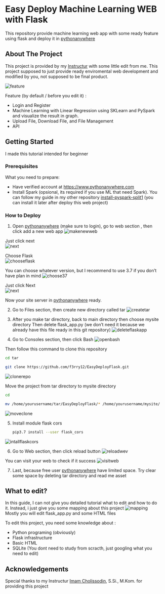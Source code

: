 # Easy Deploy Machine Learning WEB with Flask
This repository provide machine learning web app with some ready feature using flask and deploy it in [pythonanywhere](https://www.pythonanywhere.com)

## About The Project
This project is provided by my [Instructur](https://github.com/imamcs19/FGA-Big-Data-Using-Python-Filkom-x-Mipa-UB-2021) with some little edit from me. This project supposed to just provide ready enviromental web development and modified by you, not supposed to be final product.

![feature](https://github.com/f3rry12/EasyDeployFlask/blob/main/readMeAsset/provide1.jpg)

Feature (by default / before you edit it) :
* Login and Register
* Machine Learning with Linear Regression using SKLearn and PySpark and visualize the result in graph.
* Upload File, Download File, and File Management
* API


## Getting Started
I made this tutorial intended for beginner

### Prerequisites

What you need to prepare:
* Have verified account at https://www.pythonanywhere.com
* Install Spark (opsional, its required if you use ML that need Spark). You can follow my guide in my other repository  [install-pyspark-split1](https://github.com/f3rry12/install-pyspark-split1) (you can install it later after deploy this web project)

### How to Deploy

1. Open [pythonanywhere](https://www.pythonanywhere.com) (make sure to login), go to web section , then click add a new web app
![makenewweb](https://github.com/f3rry12/EasyDeployFlask/blob/main/readMeAsset/ss1.jpg)

  Just click next <br>
![next](https://github.com/f3rry12/EasyDeployFlask/blob/main/readMeAsset/ss2.jpg)

  Choose Flask <br>
![chooseflask](https://github.com/f3rry12/EasyDeployFlask/blob/main/readMeAsset/ss3.jpg)

  You can choose whatever version, but I recommend to use 3.7 if you don’t have plan in mind
![choose37](https://github.com/f3rry12/EasyDeployFlask/blob/main/readMeAsset/ss3_5.jpg)

  Just click Next <br>
![next](https://github.com/f3rry12/EasyDeployFlask/blob/main/readMeAsset/ss4.jpg)

Now your site server in [pythonanywhere](https://www.pythonanywhere.com) ready.

2. Go to Files section, then create new directory called tar
![createtar](https://github.com/f3rry12/EasyDeployFlask/blob/main/readMeAsset/ss5.jpg)

3. After you make tar directory, back to main directory then choose mysite directory
   Then delete flask_app.py (we don’t need it because we already have this file ready in this git repository)
![deleteflaskapp](https://github.com/f3rry12/EasyDeployFlask/blob/main/readMeAsset/ss6.jpg)

4. Go to Consoles section, then click Bash
![openbash](https://github.com/f3rry12/EasyDeployFlask/blob/main/readMeAsset/ss7.jpg)

Then follow this command to clone this repository
   ```sh
   cd tar
   ```
   ```sh
   git clone https://github.com/f3rry12/EasyDeployFlask.git
   ```
![clonerepo](https://github.com/f3rry12/EasyDeployFlask/blob/main/readMeAsset/ss8.jpg)

Move the project from tar directory to mysite directory
   ```sh
   cd
   ```
   ```sh
   mv /home/yourusername/tar/EasyDeployFlask/* /home/yourusername/mysite/
   ```
![moveclone](https://github.com/f3rry12/EasyDeployFlask/blob/main/readMeAsset/ss9.jpg)


5. Install module flask cors 
   ```sh
   pip3.7 install --user flask_cors
   ```
![intallflaskcors](https://github.com/f3rry12/EasyDeployFlask/blob/main/readMeAsset/ss10.jpg)

6. Go to Web section, then click reload button
![reloadwev](https://github.com/f3rry12/EasyDeployFlask/blob/main/readMeAsset/ss11.jpg)

You can visit your web to check if it success
![visitweb](https://github.com/f3rry12/EasyDeployFlask/blob/main/readMeAsset/ss12.jpg)

7. Last, because free user [pythonanywhere](https://www.pythonanywhere.com) have limited space. Try clear some space by deleting tar directory and read me asset

## What to edit?
In this guide, I can not give you detailed tutorial what to edit and how to do it. Instead, i just give you some mapping about this project
![mapping](https://github.com/f3rry12/EasyDeployFlask/blob/main/readMeAsset/edit1.png)
Mostly you will edit flask_app.py and some HTML files

To edit this project, you need some knowledge about :
* Python programing (obviously)
* Flask infrastructure
* Basic HTML
* SQLite (You dont need to study from scracth, just googling what you need to edit)


## Acknowledgements
Special thanks to my Instructur [Imam Cholissodin](https://github.com/imamcs19), S.Si., M.Kom. for providing this project

